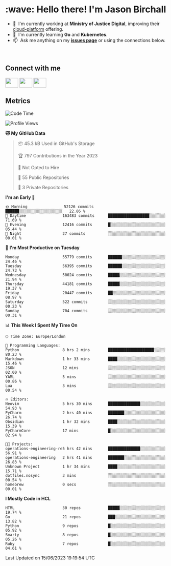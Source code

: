 <h1 align="left" id="jason-title">:wave: Hello there! I'm Jason Birchall</h1>

- :office: &nbsp;I'm currently working at **Ministry of Justice Digital**, improving their [cloud-platform](https://github.com/ministryofjustice/cloud-platform) offering.
- :seedling: &nbsp;I’m currently learning **Go** and **Kubernetes**.
- :mailbox: &nbsp;Ask me anything on my **[issues page]** or using the connections below.


<br>

<h2>Connect with me</h2>
<p>
<a href="https://twitter.com/jsonBirchall" target="blank"><img align="center" src="https://cdn.jsdelivr.net/npm/simple-icons@3.0.1/icons/twitter.svg" alt="" height="30" width="40" /></a>
<a href="https://keybase.io/json0" target="blank"><img align="center" src="https://cdn.jsdelivr.net/npm/simple-icons@3.0.1/icons/keybase.svg" alt="" height="30" width="40" /></a>
<a href="https://www.reddit.com/user/kakorate" target="blank"><img align="center" src="https://cdn.jsdelivr.net/npm/simple-icons@3.0.1/icons/reddit.svg" alt="" height="30" width="40" /></a>
</p>

<h2>Metrics</h2>

<!--START_SECTION:waka-->
![Code Time](http://img.shields.io/badge/Code%20Time-1%2C074%20hrs%2046%20mins-blue)

![Profile Views](http://img.shields.io/badge/Profile%20Views-0-blue)

**🐱 My GitHub Data** 

> 📦 45.3 kB Used in GitHub's Storage 
 > 
> 🏆 797 Contributions in the Year 2023
 > 
> 🚫 Not Opted to Hire
 > 
> 📜 55 Public Repositories 
 > 
> 🔑 3 Private Repositories 
 > 
**I'm an Early 🐤** 

```text
🌞 Morning                52126 commits       ██████░░░░░░░░░░░░░░░░░░░   22.86 % 
🌆 Daytime                163483 commits      ██████████████████░░░░░░░   71.69 % 
🌃 Evening                12416 commits       █░░░░░░░░░░░░░░░░░░░░░░░░   05.44 % 
🌙 Night                  27 commits          ░░░░░░░░░░░░░░░░░░░░░░░░░   00.01 % 
```
📅 **I'm Most Productive on Tuesday** 

```text
Monday                   55779 commits       ██████░░░░░░░░░░░░░░░░░░░   24.46 % 
Tuesday                  56395 commits       ██████░░░░░░░░░░░░░░░░░░░   24.73 % 
Wednesday                50024 commits       █████░░░░░░░░░░░░░░░░░░░░   21.94 % 
Thursday                 44181 commits       █████░░░░░░░░░░░░░░░░░░░░   19.37 % 
Friday                   20447 commits       ██░░░░░░░░░░░░░░░░░░░░░░░   08.97 % 
Saturday                 522 commits         ░░░░░░░░░░░░░░░░░░░░░░░░░   00.23 % 
Sunday                   704 commits         ░░░░░░░░░░░░░░░░░░░░░░░░░   00.31 % 
```


📊 **This Week I Spent My Time On** 

```text
🕑︎ Time Zone: Europe/London

💬 Programming Languages: 
Python                   8 hrs 2 mins        ████████████████████░░░░░   80.23 % 
Markdown                 1 hr 33 mins        ████░░░░░░░░░░░░░░░░░░░░░   15.46 % 
JSON                     12 mins             ░░░░░░░░░░░░░░░░░░░░░░░░░   02.00 % 
YAML                     5 mins              ░░░░░░░░░░░░░░░░░░░░░░░░░   00.86 % 
Lua                      3 mins              ░░░░░░░░░░░░░░░░░░░░░░░░░   00.54 % 

🔥 Editors: 
Neovim                   5 hrs 30 mins       ██████████████░░░░░░░░░░░   54.93 % 
PyCharm                  2 hrs 40 mins       ███████░░░░░░░░░░░░░░░░░░   26.74 % 
Obsidian                 1 hr 32 mins        ████░░░░░░░░░░░░░░░░░░░░░   15.39 % 
PyCharmCore              17 mins             █░░░░░░░░░░░░░░░░░░░░░░░░   02.94 % 

🐱‍💻 Projects: 
operations-engineering-re5 hrs 42 mins       ██████████████░░░░░░░░░░░   56.91 % 
operations-engineering   2 hrs 41 mins       ███████░░░░░░░░░░░░░░░░░░   26.83 % 
Unknown Project          1 hr 34 mins        ████░░░░░░░░░░░░░░░░░░░░░   15.71 % 
dotfiles.nosync          3 mins              ░░░░░░░░░░░░░░░░░░░░░░░░░   00.54 % 
homebrew                 0 secs              ░░░░░░░░░░░░░░░░░░░░░░░░░   00.01 % 
```

**I Mostly Code in HCL** 

```text
HTML                     30 repos            █████░░░░░░░░░░░░░░░░░░░░   19.74 % 
Go                       21 repos            ███░░░░░░░░░░░░░░░░░░░░░░   13.82 % 
Python                   9 repos             █░░░░░░░░░░░░░░░░░░░░░░░░   05.92 % 
Smarty                   8 repos             █░░░░░░░░░░░░░░░░░░░░░░░░   05.26 % 
Ruby                     7 repos             █░░░░░░░░░░░░░░░░░░░░░░░░   04.61 % 
```




 Last Updated on 15/06/2023 19:19:54 UTC
<!--END_SECTION:waka-->

<!-- links -->

[issues page]: https://github.com/jasonBirchall/jasonBirchall/issues "jasonBirchall/issues"
